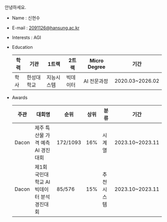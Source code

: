 안녕하세요.  

- Name : 신현수
- E-mail : 2091126@hansung.ac.kr 
- Interests : AGI
- Education
 
  |학력|기관|1트랙|2트랙|Micro Degree|기간|
  |---|---|---|---|---|---|
  |학사|한성대학교|지능시스템|빅데이터|AI 전문과정|2020.03~2026.02|

- Awards

  |주관|대회명|순위|상위|분류|기간|
  |---|------|----|----|---|---|
  |Dacon|제주 특산물 가격 예측 AI 경진대회|172/1093|16%|시계열|2023.10~2023.11|
  |Dacon|제1회 국민대학교 AI빅데이터 분석 경진대회|85/576|15%|추천시스템|2023.10~2023.11|

